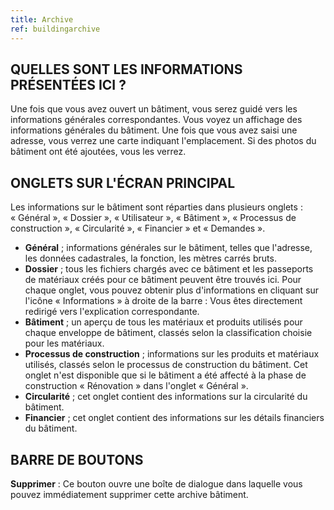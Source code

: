 ```yaml
---
title: Archive
ref: buildingarchive
---
```


## QUELLES SONT LES INFORMATIONS PRÉSENTÉES ICI ?
Une fois que vous avez ouvert un bâtiment, vous serez guidé vers les informations générales correspondantes. Vous voyez un affichage des informations générales du bâtiment. Une fois que vous avez saisi une adresse, vous verrez une carte indiquant l'emplacement. Si des photos du bâtiment ont été ajoutées, vous les verrez.

## ONGLETS SUR L'ÉCRAN PRINCIPAL
Les informations sur le bâtiment sont réparties dans plusieurs onglets : « Général », « Dossier », « Utilisateur », « Bâtiment », « Processus de construction », « Circularité », « Financier » et « Demandes ».

- **Général** ; informations générales sur le bâtiment, telles que l'adresse, les données cadastrales, la fonction, les mètres carrés bruts.
- **Dossier** ; tous les fichiers chargés avec ce bâtiment et les passeports de matériaux créés pour ce bâtiment peuvent être trouvés ici. Pour chaque onglet, vous pouvez obtenir plus d'informations en cliquant sur l'icône « Informations » à droite de la barre : Vous êtes directement redirigé vers l'explication correspondante.
- **Bâtiment** ; un aperçu de tous les matériaux et produits utilisés pour chaque enveloppe de bâtiment, classés selon la classification choisie pour les matériaux.
- **Processus de construction** ; informations sur les produits et matériaux utilisés, classés selon le processus de construction du bâtiment. Cet onglet n'est disponible que si le bâtiment a été affecté à la phase de construction « Rénovation » dans l'onglet « Général ».
- **Circularité** ; cet onglet contient des informations sur la circularité du bâtiment.
- **Financier** ; cet onglet contient des informations sur les détails financiers du bâtiment.
## BARRE DE BOUTONS
**Supprimer** : Ce bouton ouvre une boîte de dialogue dans laquelle vous pouvez immédiatement supprimer cette archive bâtiment.
